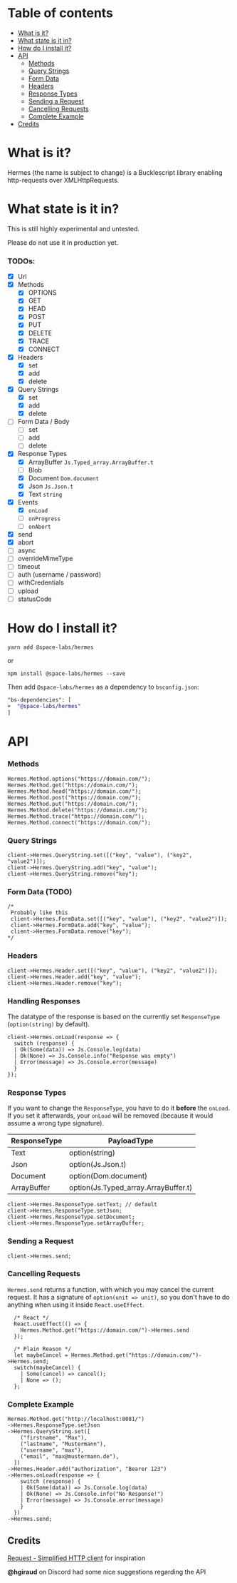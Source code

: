 # Table of contents

- [What is it?](#what-is-it)
- [What state is it in?](#what-state-is-it-in)
- [How do I install it?](#how-do-i-install-it)
- [API](#api)
  - [Methods](#methods)
  - [Query Strings](#query-strings)
  - [Form Data](#form-data-todo)
  - [Headers](#headers)
  - [Response Types](#response-types)
  - [Sending a Request](#sending-a-request)
  - [Cancelling Requests](#cancelling-requests)
  - [Complete Example](#complete-example)
- [Credits](#credits)

# What is it?

Hermes (the name is subject to change) is a Bucklescript library enabling http-requests over XMLHttpRequests.

# What state is it in?

This is still highly experimental and untested.

Please do not use it in production yet.

### TODOs:

- [x] Url
- [x] Methods
  - [x] OPTIONS
  - [x] GET
  - [x] HEAD
  - [x] POST
  - [x] PUT
  - [x] DELETE
  - [x] TRACE
  - [x] CONNECT
- [x] Headers
  - [x] set
  - [x] add
  - [x] delete
- [x] Query Strings
  - [x] set
  - [x] add
  - [x] delete
- [ ] Form Data / Body
  - [ ] set
  - [ ] add
  - [ ] delete
- [x] Response Types
  - [x] ArrayBuffer `Js.Typed_array.ArrayBuffer.t`
  - [ ] Blob
  - [x] Document `Dom.document`
  - [x] Json `Js.Json.t`
  - [x] Text `string`
- [x] Events
  - [x] `onLoad`
  - [ ] `onProgress`
  - [ ] `onAbort`
- [x] send
- [x] abort
- [ ] async
- [ ] overrideMimeType
- [ ] timeout
- [ ] auth (username / password)
- [ ] withCredentials
- [ ] upload
- [ ] statusCode

# How do I install it?

```
yarn add @space-labs/hermes
```

or

```
npm install @space-labs/hermes --save
```

Then add `@space-labs/hermes` as a dependency to `bsconfig.json`:

```diff
"bs-dependencies": [
+  "@space-labs/hermes"
]
```

# API

### Methods

```reason
Hermes.Method.options("https://domain.com/");
Hermes.Method.get("https://domain.com/");
Hermes.Method.head("https://domain.com/");
Hermes.Method.post("https://domain.com/");
Hermes.Method.put("https://domain.com/");
Hermes.Method.delete("https://domain.com/");
Hermes.Method.trace("https://domain.com/");
Hermes.Method.connect("https://domain.com/");
```

### Query Strings

```reason
client->Hermes.QueryString.set([("key", "value"), ("key2", "value2")]);
client->Hermes.QueryString.add("key", "value");
client->Hermes.QueryString.remove("key");
```

### Form Data (TODO)

```reason
/*
 Probably like this
 client->Hermes.FormData.set([("key", "value"), ("key2", "value2")]);
 client->Hermes.FormData.add("key", "value");
 client->Hermes.FormData.remove("key");
*/
```

### Headers

```reason
client->Hermes.Header.set([("key", "value"), ("key2", "value2")]);
client->Hermes.Header.add("key", "value");
client->Hermes.Header.remove("key");
```

### Handling Responses

The datatype of the response is based on the currently set `ResponseType` (`option(string)` by default).

```reason
client->Hermes.onLoad(response => {
  switch (response) {
  | Ok(Some(data)) => Js.Console.log(data)
  | Ok(None) => Js.Console.info("Response was empty")
  | Error(message) => Js.Console.error(message)
  }
});
```

### Response Types

If you want to change the `ResponseType`, you have to do it **before** the `onLoad`. If you set it afterwards, your
`onLoad` will be removed (because it would assume a wrong type signature).

| ResponseType | PayloadType                          |
| ------------ | ------------------------------------ |
| Text         | option(string)                       |
| Json         | option(Js.Json.t)                    |
| Document     | option(Dom.document)                 |
| ArrayBuffer  | option(Js.Typed_array.ArrayBuffer.t) |

```reason
client->Hermes.ResponseType.setText; // default
client->Hermes.ResponseType.setJson;
client->Hermes.ResponseType.setDocument;
client->Hermes.ResponseType.setArrayBuffer;
```

### Sending a Request

```reason
client->Hermes.send;
```

### Cancelling Requests

`Hermes.send` returns a function, with which you may cancel the current request. It has a signature of
`option(unit => unit)`, so you don't have to do anything when using it inside `React.useEffect`.

```reason
  /* React */
  React.useEffect(() => {
    Hermes.Method.get("https://domain.com/")->Hermes.send
  });

  /* Plain Reason */
  let maybeCancel = Hermes.Method.get("https://domain.com/")->Hermes.send;
  switch(maybeCancel) {
    | Some(cancel) => cancel();
    | None => ();
  };
```

### Complete Example

```reason
Hermes.Method.get("http://localhost:8081/")
->Hermes.ResponseType.setJson
->Hermes.QueryString.set([
    ("firstname", "Max"),
    ("lastname", "Mustermann"),
    ("username", "max"),
    ("email", "max@mustermann.de"),
  ])
->Hermes.Header.add("authorization", "Bearer 123")
->Hermes.onLoad(response => {
    switch (response) {
    | Ok(Some(data)) => Js.Console.log(data)
    | Ok(None) => Js.Console.info("No Response!")
    | Error(message) => Js.Console.error(message)
    }
  })
->Hermes.send;
```

## Credits

[Request - Simplified HTTP client](https://github.com/request/request) for inspiration

**@hgiraud** on Discord had some nice suggestions regarding the API
